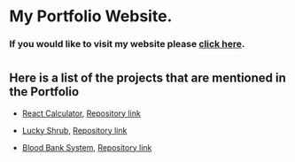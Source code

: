 # My Portfolio Website.

### If you would like to visit my website please [click here](https://tohurr.github.io/).
#
## Here is a list of the projects that are mentioned in the Portfolio

- [React Calculator](https://tohurr.github.io/react-calculator-app2/), [Repository link](https://github.com/tohurr/react-calculator-app2)

- [Lucky Shrub](https://tohurr.github.io/luckyshrub/), [Repository link](https://github.com/tohurr/luckyshrub)

- [Blood Bank System](https://tohurr.github.io/blood-blank-system/), [Repository link](https://github.com/tohurr/blood-blank-system)

